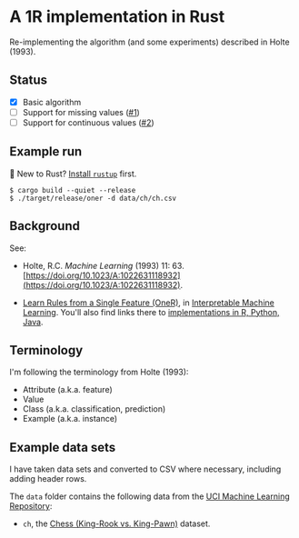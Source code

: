 # A 1R implementation in Rust

Re-implementing the algorithm (and some experiments) described in Holte (1993).

## Status

- [x] Basic algorithm
- [ ] Support for missing values ([#1](https://github.com/d6y/oner/issues/1))
- [ ] Support for continuous values ([#2](https://github.com/d6y/oner/issues/2))

## Example run

:wave: New to Rust? [Install `rustup`](https://www.rust-lang.org/learn/get-started) first.

```
$ cargo build --quiet --release
$ ./target/release/oner -d data/ch/ch.csv
```

## Background

See:

- Holte, R.C. _Machine Learning_ (1993) 11: 63. [https://doi.org/10.1023/A:1022631118932](https://doi.org/10.1023/A:1022631118932).

- [Learn Rules from a Single Feature (OneR)](https://christophm.github.io/interpretable-ml-book/rules.html#learn-rules-from-a-single-feature-oner),
  in [Interpretable Machine Learning](https://christophm.github.io/interpretable-ml-book/). You'll also find links there to [implementations in R, Python, Java](https://christophm.github.io/interpretable-ml-book/rules.html#software-and-alternatives).

## Terminology

I'm following the terminology from Holte (1993):

- Attribute (a.k.a. feature)
- Value
- Class (a.k.a. classification, prediction)
- Example (a.k.a. instance)

## Example data sets

I have taken data sets and converted to CSV where necessary, including adding header rows.

The `data` folder contains the following data from the [UCI Machine Learning Repository](https://archive.ics.uci.edu/ml/citation_policy.html):

- `ch`, the [Chess (King-Rook vs. King-Pawn)](https://archive.ics.uci.edu/ml/datasets/Chess+%28King-Rook+vs.+King-Pawn%29) dataset.


